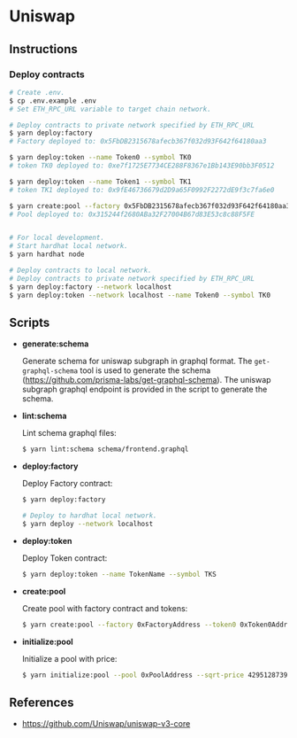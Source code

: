 # Uniswap

## Instructions

### Deploy contracts

```bash
# Create .env.
$ cp .env.example .env
# Set ETH_RPC_URL variable to target chain network.

# Deploy contracts to private network specified by ETH_RPC_URL
$ yarn deploy:factory
# Factory deployed to: 0x5FbDB2315678afecb367f032d93F642f64180aa3

$ yarn deploy:token --name Token0 --symbol TK0
# token TK0 deployed to: 0xe7f1725E7734CE288F8367e1Bb143E90bb3F0512

$ yarn deploy:token --name Token1 --symbol TK1
# token TK1 deployed to: 0x9fE46736679d2D9a65F0992F2272dE9f3c7fa6e0

$ yarn create:pool --factory 0x5FbDB2315678afecb367f032d93F642f64180aa3 --token0 0xe7f1725E7734CE288F8367e1Bb143E90bb3F0512 --token1 0x9fE46736679d2D9a65F0992F2272dE9f3c7fa6e0 --fee 500
# Pool deployed to: 0x315244f2680ABa32F27004B67d83E53c8c88F5FE


# For local development.
# Start hardhat local network.
$ yarn hardhat node

# Deploy contracts to local network.
# Deploy contracts to private network specified by ETH_RPC_URL
$ yarn deploy:factory --network localhost
$ yarn deploy:token --network localhost --name Token0 --symbol TK0

```

## Scripts

* **generate:schema**

  Generate schema for uniswap subgraph in graphql format. The `get-graphql-schema` tool is used to generate the schema (https://github.com/prisma-labs/get-graphql-schema). The uniswap subgraph graphql endpoint is provided in the script to generate the schema.

* **lint:schema**

  Lint schema graphql files:

  ```bash
  $ yarn lint:schema schema/frontend.graphql
  ```

* **deploy:factory**

  Deploy Factory contract:

  ```bash
  $ yarn deploy:factory

  # Deploy to hardhat local network.
  $ yarn deploy --network localhost
  ```

* **deploy:token**

  Deploy Token contract:

  ```bash
  $ yarn deploy:token --name TokenName --symbol TKS
  ```

* **create:pool**

  Create pool with factory contract and tokens:

  ```bash
  $ yarn create:pool --factory 0xFactoryAddress --token0 0xToken0Address --token1 0xToken1Address --fee 500
  ```

* **initialize:pool**

  Initialize a pool with price:

  ```bash
  $ yarn initialize:pool --pool 0xPoolAddress --sqrt-price 4295128739
    ```

## References

* https://github.com/Uniswap/uniswap-v3-core
